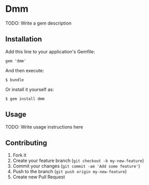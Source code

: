 # Dmm

TODO: Write a gem description

## Installation

Add this line to your application's Gemfile:

    gem 'dmm'

And then execute:

    $ bundle

Or install it yourself as:

    $ gem install dmm

## Usage

TODO: Write usage instructions here

## Contributing

1. Fork it
2. Create your feature branch (`git checkout -b my-new-feature`)
3. Commit your changes (`git commit -am 'Add some feature'`)
4. Push to the branch (`git push origin my-new-feature`)
5. Create new Pull Request
